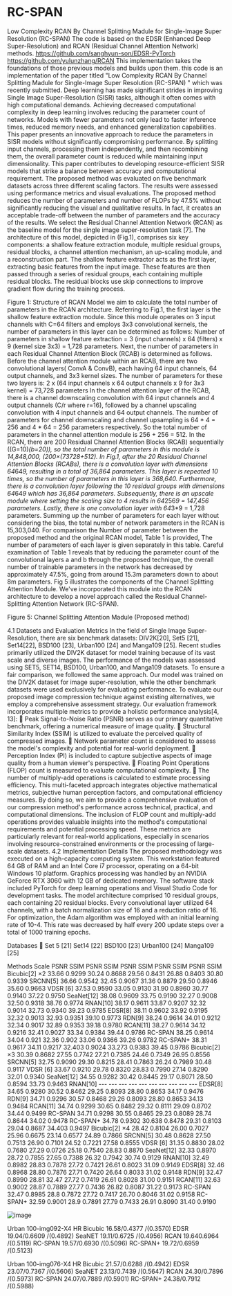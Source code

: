 # RC-SPAN

Low Complexity RCAN  By Channel Splitting Madule for Single-Image Super Resolution (RC-SPAN) The code is based on the EDSR (Enhanced Deep Super-Resolution) and RCAN (Residual Channel Attention Network) methods. https://github.com/sanghyun-son/EDSR-PyTorch https://github.com/yulunzhang/RCAN This implementation takes the foundations of those previous models and builds upon them.
this code is an implementation of the paper titled "Low Complexity RCAN  By Channel Splitting Madule for  Single-Image Super Resolution (RC-SPAN) " which was recently submitted.
Deep learning has made significant strides in improving Single Image Super-Resolution (SISR) tasks, although it often comes with high computational demands. Achieving decreased computational complexity in deep learning involves reducing the parameter count of networks. Models with fewer parameters not only lead to faster inference times, reduced memory needs, and enhanced generalization capabilities. This paper presents an innovative approach to reduce the parameters in SISR models without significantly compromising performance. By splitting input channels, processing them independently, and then recombining them, the overall parameter count is reduced while maintaining input dimensionality. This paper contributes to developing resource-efficient SISR models that strike a balance between accuracy and computational requirement.
The proposed method was evaluated on five benchmark datasets across three different scaling factors. The results were assessed using performance metrics and visual evaluations. The proposed method reduces the number of parameters and number of FLOPs by 47.5% without significantly reducing the visual and qualitative results. In fact, it creates an acceptable trade-off between the number of parameters and the accuracy of the results.
We select the Residual Channel Attention Network (RCAN) as the baseline model for the single image super-resolution task [7]. The architecture of this model, depicted in (Fig.1), comprises six key components: a shallow feature extraction module, multiple residual groups, residual blocks, a channel attention mechanism, an up-scaling module, and a reconstruction part.
 The shallow feature extractor acts as the first layer, extracting basic features from the input image. These features are then passed through a series of residual groups, each containing multiple residual blocks. The residual blocks use skip connections to improve gradient flow during the training process. 
 
Figure 1: Structure of RCAN Model
we aim to calculate the total number of parameters in the RCAN architecture. Referring to Fig.1, the first layer is the shallow feature extraction module. Since this module operates on 3 input channels with C=64 filters and employs 3x3 convolutional kernels, the number of parameters in this layer can be determined as follows:
Number of parameters in shallow feature extraction = 3 (input channels) x 64 (filters) x 9 (kernel size 3x3) = 1,728 parameters.
Next, the number of parameters in each Residual Channel Attention Block (RCAB) is determined as follows. Before the channel attention module within an RCAB, there are two convolutional layers( ConvA & ConvB), each having 64 input channels, 64 output channels, and 3x3 kernel sizes. The number of parameters for these two layers is: 2 x (64 input channels x 64 output channels x 9 for 3x3 kernel) = 73,728 parameters 
In the channel attention layer of the RCAB, there is a channel downscaling convolution with 64 input channels and 4 output channels (C/r where r=16), followed by a channel upscaling convolution with 4 input channels and 64 output channels. The number of parameters for channel downscaling and channel upsampling is 64 * 4 = 256  and 4 * 64 = 256 parameters respectively. So the total number of parameters in the channel attention module is 256 + 256 = 512.
In the RCAN, there are 200 Residual Channel Attention Blocks (RCAB)  sequentially ((G=10)*(b=20)), so the total number of parameters in this module is 14,848,000, (200×(73728+512). In Fig.1, after the 20 Residual Channel Attention Blocks (RCABs), there is a convolution layer with dimensions 64*64*9, resulting in a total of 36,864 parameters. This layer is repeated 10 times, so the number of parameters in this layer  is 368,640. Furthermore, there is a convolution layer following the 10 residual groups with dimensions 64*64*9 which has 36,864 parameters. 
Subsequently, there is an upscale module where setting the scaling size to 4 results in 64*256*9 = 147,456 parameters. Lastly, there is one convolution layer with 64*3*9 = 1,728 parameters. Summing up the number of parameters for each layer without considering the bias, the total number of network parameters in the RCAN  is 15,303,040. 
For comparison the Number of parameter between the proposed method and the original RCAN model, Table 1 is provided, The number of parameters of each layer is given separately in this table. Careful examination of Table 1 reveals that by reducing the parameter count of the convolutional layers a and b through the proposed technique, the overall number of trainable parameters in the network has decreased by approximately 47.5%, going from around 15.3m parameters down to about 8m parameters. Fig 5 illustrates the components of the Channel Splitting Attention Module. We've incorporated this module into the RCAN architecture to develop a novel approach called the Residual Channel-Splitting Attention Network (RC-SPAN).
 
Figure 5: Channel Splitting Attention Madule (Proposed method)

4.1 Datasets and Evaluation Metrics
In the field of Single Image Super-Resolution, there are six benchmark datasets: DIV2K[20], Set5 [21], Set14[22], BSD100 [23], Urban100 [24] and Manga109 [25]. Recent studies primarily utilized the DIV2K dataset for model training because of its vast scale and diverse images. The performance of the models was assessed using SET5, SET14, BSD100, Urban100, and Manga109 datasets. To ensure a fair comparison, we followed the same approach. Our model was trained on the DIV2K dataset for image super-resolution, while the other benchmark datasets were used exclusively for evaluating performance.
To evaluate our proposed image compression technique against existing alternatives, we employ a comprehensive assessment strategy. Our evaluation framework incorporates multiple metrics to provide a holistic performance analysis[4, 13]:
	Peak Signal-to-Noise Ratio (PSNR) serves as our primary quantitative benchmark, offering a numerical measure of image quality.
	Structural Similarity Index (SSIM) is utilized to evaluate the perceived quality of compressed images.
	Network parameter count is considered to assess the model's complexity and potential for real-world deployment.
	Perception Index (PI) is included to capture subjective aspects of image quality from a human viewer's perspective.
	Floating Point Operations (FLOP) count is measured to evaluate computational complexity.
	The number of multiply-add operations is calculated to estimate processing efficiency.
This multi-faceted approach integrates objective mathematical metrics, subjective human perception factors, and computational efficiency measures. By doing so, we aim to provide a comprehensive evaluation of our compression method's performance across technical, practical, and computational dimensions. The inclusion of FLOP count and multiply-add operations provides valuable insights into the method's computational requirements and potential processing speed. These metrics are particularly relevant for real-world applications, especially in scenarios involving resource-constrained environments or the processing of large-scale datasets.
4.2 Implementation Details
The proposed methodology was executed on a high-capacity computing system. This workstation featured 64 GB of RAM and an Intel Core i7 processor, operating on a 64-bit Windows 10 platform. Graphics processing was handled by an NVIDIA GeForce RTX 3060 with 12 GB of dedicated memory. The software stack included PyTorch for deep learning operations and Visual Studio Code for development tasks.
The model architecture comprised 10 residual groups, each containing 20 residual blocks. Every convolutional layer utilized 64 channels, with a batch normalization size of 16 and a reduction ratio of 16. For optimization, the Adam algorithm was employed with an initial learning rate of 10-4. This rate was decreased by half every 200 update steps over a total of 1000 training epochs.

Databases  	Set 5 [21]
Set14 [22]
BSD100 [23]
Urban100 [24]
Manga109 [25]

Methods	Scale	PSNR	SSIM	PSNR	SSIM	PSNR	SSIM	PSNR	SSIM	PSNR	SSIM
Bicubic[2]
×2	33.66	0.9299	30.24	0.8688	29.56	0.8431	26.88	0.8403	30.80	0.9339
SRCNN[5]
	36.66	0.9542	32.45	0.9067	31.36	0.8879	29.50	0.8946	35.60	0.9663
VDSR [6]
	37.53	0.9590	33.05	0.9130	31.90	0.8960	30.77	0.9140	37.22	0.9750
SeaNet[12]
	38.08	0.9609	33.75	0.9190	32.27	0.9008	32.50	0.9318	38.76	0.9774
RNAN[10]
	38.17	0.9611	33.87	0.9207	32.32	0.9014	32.73	0.9340	39.23	0.9785
EDSR[8]
	38.11	0.9602	33.92	0.9195	32.32	0.9013	32.93	0.9351	39.10	0.9773
RDN[9]
	38.24	0.9614	34.01	0.9212	32.34	0.9017	32.89	0.9353	39.18	0.9780
RCAN[11]
	38.27	0.9614	34.12	0.9216	32.41	0.9027	33.34	0.9384	39.44	0.9786
RC-SPAN		38.25	0.9614	34.04	0.921	32.36	0.902	33.06	0.9366	39.26	0.9782
RC-SPAN+		38.31	0.9617	34.11	0.9217	32.403	0.9024	33.273	0.9383	39.45	0.9786
Bicubic[2]
×3	30.39	0.8682	27.55	0.7742	27.21	0.7385	24.46	0.7349	26.95	0.8556
SRCNN[5]
	32.75	0.9090	29.30	0.8215	28.41	0.7863	26.24	0.7989	30.48	0.9117
VDSR [6]
	33.67	0.9210	29.78	0.8320	28.83	0.7990	27.14	0.8290	32.01	0.9340
SeaNet[12]
	34.55	0.9282	30.42	0.8445	29.17	0.8071	28.50	0.8594	33.73	0.9463
RNAN[10]
	---	---	---	---	---	---	---	---	---	---
EDSR[8]
	34.65	0.9280	30.52	0.8462	29.25	0.8093	28.80	0.8653	34.17	0.9476
RDN[9]
	34.71	0.9296	30.57	0.8468	29.26	0.8093	28.80	0.8653	34.13	0.9484
RCAN[11]
	34.74	0.9299	30.65	0.8482	29.32	0.8111	29.09	0.8702	34.44	0.9499
 RC-SPAN		34.71	0.9298	30.55	0.8465	29.23	0.8089	28.74	0.8644	34.02	0.9478
RC-SPAN+		34.78	0.9302	30.638	0.8478	29.31	0.8103	29.04	0.8687	34.403	0.9497
Bicubic[2]
×4	28.42	0.8104	26.00	0.7027	25.96	0.6675	23.14	0.6577	24.89	0.7866
SRCNN[5]
	30.48	0.8628	27.50	0.7513	26.90	0.7101	24.52	0.7221	27.58	0.8555
VDSR [6]
	31.35	0.8830	28.02	0.7680	27.29	0.0726	25.18	0.7540	28.83	0.8870
SeaNet[12]
	32.33	0.8970	28.72	0.7855	27.65	0.7388	26.32	0.7942	30.74	0.9129
RNAN[10]
	32.49	0.8982	28.83	0.7878	27.72	0.7421	26.61	0.8023	31.09	0.9149
EDSR[8]
	32.46	0.8968	28.80	0.7876	27.71	0.7420	26.64	0.8033	31.02	0.9148
RDN[9]
	32.47	0.8990	28.81	32.47	27.72	0.7419	26.61	0.8028	31.00	0.9151
RCAN[11]
	32.63	0.9002	28.87	0.7889	27.77	0.7436	26.82	0.8087	31.22	0.9173
 RC-SPAN		32.47	0.8985	28.8	0.7872	27.72	0.7417	26.70	0.8046	31.02	0.9158
RC-SPAN+		32.59	0.9001	28.9	0.7891	27.79	0.7433	26.91	0.8090	31.40	0.9190


![image](https://github.com/user-attachments/assets/b0c2dd56-7c55-4e1f-802a-a93bf71f9846)


 	 	 	 	 	 	 	 
Urban 100-img092-X4	HR	Bicubic
16.58/0.4377
/(0.3570)	EDSR
19.04/0.6609
/(0.4892)	SeaNET
19.11/0.6725
/(0.4956)	RCAN
19.640.6964
/(0.5119)	RC-SPAN
19.57/0.6930
/(0.5096)	RC-SPAN+
19.72/0.6959
/(0.5123)
 	 	 	 	 	 	 	 
Urban 100-img076-X4	HR	Bicubic
21.57/0.6288
/(0.4942)	EDSR
23.07/0.7367
/(0.5606)	SeaNET
23.13/0.7439
/(0.5647)	RCAN
24.30/0.7896
/(0.5973)	RC-SPAN
24.07/0.7889
/(0.5901)	RC-SPAN+
24.38/0.7912
/(0.5988)





